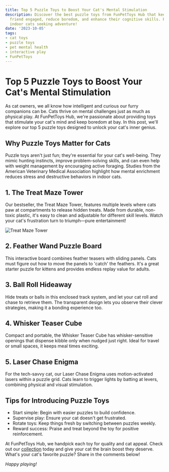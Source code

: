 ```yaml
---
title: Top 5 Puzzle Toys to Boost Your Cat's Mental Stimulation
description: Discover the best puzzle toys from FunPetToys Hub that keep your feline
  friend engaged, reduce boredom, and enhance their cognitive skills. Perfect for
  indoor cats seeking adventure!
date: '2023-10-05'
tags:
- cat toys
- puzzle toys
- pet mental health
- interactive play
- FunPetToys
---
```


# Top 5 Puzzle Toys to Boost Your Cat's Mental Stimulation

As cat owners, we all know how intelligent and curious our furry companions can be. Cats thrive on mental challenges just as much as physical play. At FunPetToys Hub, we're passionate about providing toys that stimulate your cat's mind and keep boredom at bay. In this post, we'll explore our top 5 puzzle toys designed to unlock your cat's inner genius.

## Why Puzzle Toys Matter for Cats

Puzzle toys aren't just fun; they're essential for your cat's well-being. They mimic hunting instincts, improve problem-solving skills, and can even help with weight management by encouraging active foraging. Studies from the American Veterinary Medical Association highlight how mental enrichment reduces stress and destructive behaviors in indoor cats.

## 1. The Treat Maze Tower

Our bestseller, the Treat Maze Tower, features multiple levels where cats paw at compartments to release hidden treats. Made from durable, non-toxic plastic, it's easy to clean and adjustable for different skill levels. Watch your cat's frustration turn to triumph—pure entertainment!

![Treat Maze Tower](https://example.com/treat-maze.jpg)

## 2. Feather Wand Puzzle Board

This interactive board combines feather teasers with sliding panels. Cats must figure out how to move the panels to 'catch' the feathers. It's a great starter puzzle for kittens and provides endless replay value for adults.

## 3. Ball Roll Hideaway

Hide treats or balls in this enclosed track system, and let your cat roll and chase to retrieve them. The transparent design lets you observe their clever strategies, making it a bonding experience too.

## 4. Whisker Teaser Cube

Compact and portable, the Whisker Teaser Cube has whisker-sensitive openings that dispense kibble only when nudged just right. Ideal for travel or small spaces, it keeps meal times exciting.

## 5. Laser Chase Enigma

For the tech-savvy cat, our Laser Chase Enigma uses motion-activated lasers within a puzzle grid. Cats learn to trigger lights by batting at levers, combining physical and visual stimulation.

## Tips for Introducing Puzzle Toys

- Start simple: Begin with easier puzzles to build confidence.
- Supervise play: Ensure your cat doesn't get frustrated.
- Rotate toys: Keep things fresh by switching between puzzles weekly.
- Reward success: Praise and treat beyond the toy for positive reinforcement.

At FunPetToys Hub, we handpick each toy for quality and cat appeal. Check out our [collection](https://funpettoyshubs.com/cat-puzzles) today and give your cat the brain boost they deserve. What's your cat's favorite puzzle? Share in the comments below!

*Happy playing!*
